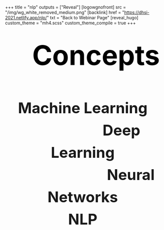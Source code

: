 +++
title = "nlp"
outputs = ["Reveal"]
[logowgnofront]
src = "/img/wg_white_removed_medium.png"
[backlink]
href = "https://dhsi-2021.netlify.app/nlp/"
txt = "Back to Webinar Page"
[reveal_hugo]
custom_theme = "mh4.scss"
custom_theme_compile = true
+++

#### <div style="line-height: 3.2rem; font-size: 5.5rem"><br><font color="black">&emsp;Concepts</font></div><br>
#### <center><div style="line-height: 4.5rem; font-size: 3rem">&emsp;&emsp;&emsp;&emsp;&emsp;&emsp;&emsp;Machine Learning<br>&emsp;&emsp;&emsp;&emsp;&emsp;&nbsp;Deep Learning<br>&emsp;&emsp;&emsp;&emsp;&ensp;&ensp;&emsp;&ensp;Neural Networks<br>NLP</div></center><br>

